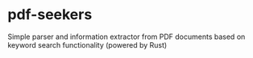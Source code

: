 # pdf-seekers
Simple parser and information extractor from PDF documents based on keyword search functionality (powered by Rust)
